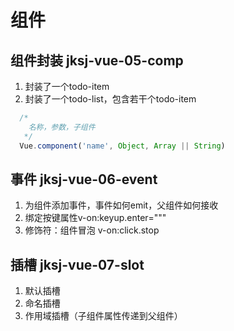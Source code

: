 # 组件
## 组件封装 jksj-vue-05-comp
1. 封装了一个todo-item
2. 封装了一个todo-list，包含若干个todo-item
```javascript
  /*
    名称，参数，子组件
   */
  Vue.component('name', Object, Array || String)
```


## 事件 jksj-vue-06-event
1. 为组件添加事件，事件如何emit，父组件如何接收
2. 绑定按键属性v-on:keyup.enter="""
3. 修饰符：组件冒泡 v-on:click.stop

   
## 插槽 jksj-vue-07-slot
1. 默认插槽
2. 命名插槽
3. 作用域插槽（子组件属性传递到父组件）


   